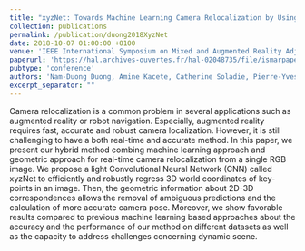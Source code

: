 ```yaml
---
title: "xyzNet: Towards Machine Learning Camera Relocalization by Using a Scene Coordinate Prediction Network"
collection: publications
permalink: /publication/duong2018XyzNet
date: 2018-10-07 01:00:00 +0100
venue: 'IEEE International Symposium on Mixed and Augmented Reality Adjunct (ISMAR-Adjunct)'
paperurl: 'https://hal.archives-ouvertes.fr/hal-02048735/file/ismarpaper_postprint.pdf'
pubtype: 'conference'
authors: 'Nam-Duong Duong, Amine Kacete, Catherine Soladie, Pierre-Yves Richard, Jérôme Royan'
excerpt_separator: ""
---
```

Camera relocalization is a common problem in several applications such as augmented reality or robot navigation. Especially, augmented reality requires fast, accurate and robust camera localization. However, it is still challenging to have a both real-time and accurate method. In this paper, we present our hybrid method combing machine learning approach and geometric approach for real-time camera relocalization from a single RGB image. We propose a light Convolutional Neural Network (CNN) called xyzNet to efficiently and robustly regress 3D world coordinates of key-points in an image. Then, the geometric information about 2D-3D correspondences allows the removal of ambiguous predictions and the calculation of more accurate camera pose. Moreover, we show favorable results compared to previous machine learning based approaches about the accuracy and the performance of our method on different datasets as well as the capacity to address challenges concerning dynamic scene.